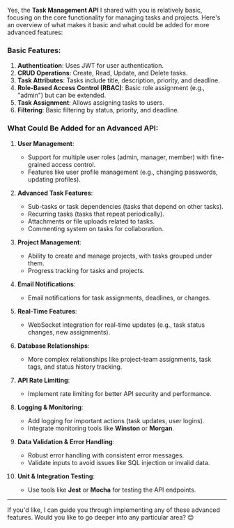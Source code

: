 Yes, the **Task Management API** I shared with you is relatively basic, focusing on the core functionality for managing tasks and projects. Here's an overview of what makes it basic and what could be added for more advanced features:

### **Basic Features:**

1. **Authentication**: Uses JWT for user authentication.
2. **CRUD Operations**: Create, Read, Update, and Delete tasks.
3. **Task Attributes**: Tasks include title, description, priority, and deadline.
4. **Role-Based Access Control (RBAC)**: Basic role assignment (e.g., "admin") but can be extended.
5. **Task Assignment**: Allows assigning tasks to users.
6. **Filtering**: Basic filtering by status, priority, and deadline.

### **What Could Be Added for an Advanced API:**

1. **User Management**:

    - Support for multiple user roles (admin, manager, member) with fine-grained access control.
    - Features like user profile management (e.g., changing passwords, updating profiles).

2. **Advanced Task Features**:
    - Sub-tasks or task dependencies (tasks that depend on other tasks).
    - Recurring tasks (tasks that repeat periodically).
    - Attachments or file uploads related to tasks.
    - Commenting system on tasks for collaboration.
3. **Project Management**:

    - Ability to create and manage projects, with tasks grouped under them.
    - Progress tracking for tasks and projects.

4. **Email Notifications**:

    - Email notifications for task assignments, deadlines, or changes.

5. **Real-Time Features**:

    - WebSocket integration for real-time updates (e.g., task status changes, new assignments).

6. **Database Relationships**:

    - More complex relationships like project-team assignments, task tags, and status history tracking.

7. **API Rate Limiting**:

    - Implement rate limiting for better API security and performance.

8. **Logging & Monitoring**:

    - Add logging for important actions (task updates, user logins).
    - Integrate monitoring tools like **Winston** or **Morgan**.

9. **Data Validation & Error Handling**:

    - Robust error handling with consistent error messages.
    - Validate inputs to avoid issues like SQL injection or invalid data.

10. **Unit & Integration Testing**:
    - Use tools like **Jest** or **Mocha** for testing the API endpoints.

---

If you'd like, I can guide you through implementing any of these advanced features. Would you like to go deeper into any particular area? 😊
